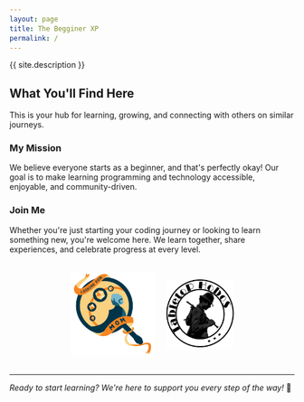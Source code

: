 ```yaml
---
layout: page
title: The Begginer XP
permalink: /
---
```


{{ site.description }}

## What You'll Find Here

This is your hub for learning, growing, and connecting with others on similar journeys.

### **My Mission**
We believe everyone starts as a beginner, and that's perfectly okay! Our goal is to make learning programming and technology accessible, enjoyable, and community-driven.

### **Join Me**
Whether you're just starting your coding journey or looking to learn something new, you're welcome here. We learn together, share experiences, and celebrate progress at every level.

<div style="display: flex; justify-content: center; align-items: center; gap: 20px; margin: 30px 0;">
  <a href="https://www.youtube.com/@LookingForMomTTRPG" target="_blank" rel="noopener noreferrer">
    <img src="/assets/images/logo/LFM_Logo.svg" alt="Looking for Mom Logo" style="width: 150px; height: 150px; object-fit: contain;">
  </a>
  <a href="https://www.youtube.com/@tabletophobos" target="_blank" rel="noopener noreferrer">
    <img src="/assets/images/logo/TH_Logo.png" alt="Tabletop Hobos Logoo" style="width: 120px; height: 120px; object-fit: contain;">
  </a>
</div>

---

*Ready to start learning? We're here to support you every step of the way!* 🎉
